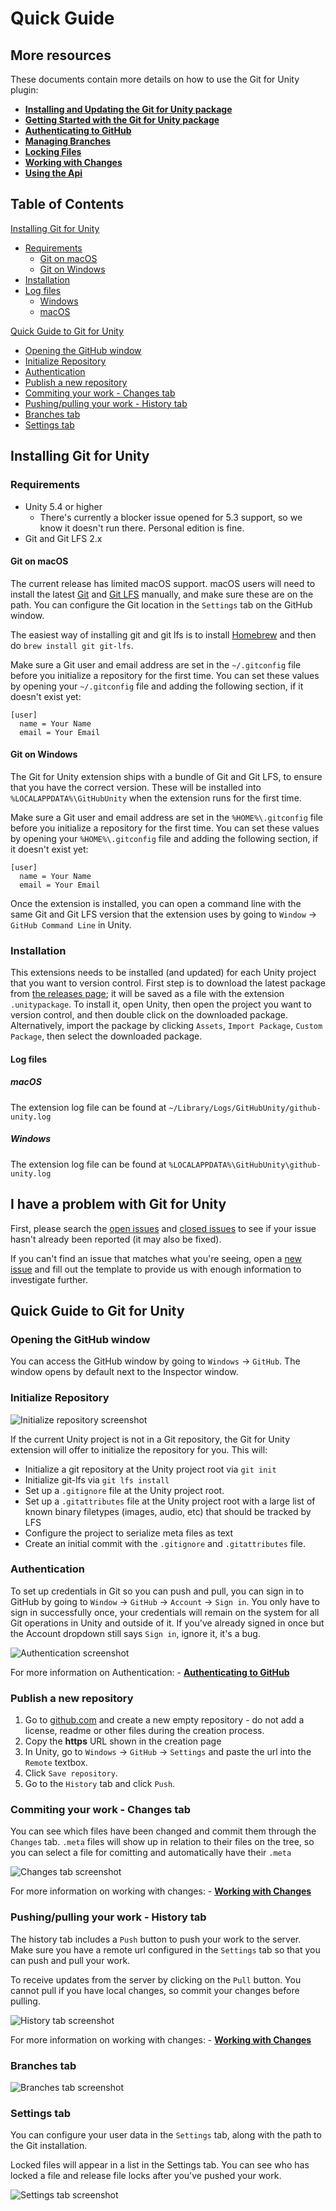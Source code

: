 # Quick Guide

## More resources

These documents contain more details on how to use the Git for Unity plugin:
- **[Installing and Updating the Git for Unity package](https://github.com/spoiledcat/git-for-unity/blob/master/docs/using/how-to-install-and-update.md)**
- **[Getting Started with the Git for Unity package](https://github.com/spoiledcat/git-for-unity/blob/master/docs/using/getting-started.md)**
- **[Authenticating to GitHub](https://github.com/spoiledcat/git-for-unity/blob/master/docs/using/authenticating-to-github.md)**
- **[Managing Branches](https://github.com/spoiledcat/git-for-unity/blob/master/docs/using/managing-branches.md)**
- **[Locking Files](https://github.com/spoiledcat/git-for-unity/blob/master/docs/using/locking-files.md)**
- **[Working with Changes](https://github.com/spoiledcat/git-for-unity/blob/master/docs/using/working-with-changes.md)**
- **[Using the Api](https://github.com/spoiledcat/git-for-unity/blob/master/docs/using/using-the-api.md)**

## Table of Contents

[Installing Git for Unity](#installing-github-for-unity)

-   [Requirements](#requirements)
    -   [Git on macOS](#git-on-macos)
    -   [Git on Windows](#git-on-windows)
-   [Installation](#installation)
-   [Log files](#log-files)
    -   [Windows](#windows)
    -   [macOS](#macos)

[Quick Guide to Git for Unity](#quick-guide-to-github-for-unity)

-   [Opening the GitHub window](#opening-the-github-window)
-   [Initialize Repository](#initialize-repository)
-   [Authentication](#authentication)
-   [Publish a new repository](#publish-a-new-repository)
-   [Commiting your work - Changes tab](#commiting-your-work---changes-tab)
-   [Pushing/pulling your work - History tab](#pushingpulling-your-work---history-tab)
-   [Branches tab](#branches-tab)
-   [Settings tab](#settings-tab)

## Installing Git for Unity

### Requirements

-   Unity 5.4 or higher
    -   There's currently a blocker issue opened for 5.3 support, so we know it doesn't run there. Personal edition is fine.
-   Git and Git LFS 2.x

#### Git on macOS

The current release has limited macOS support. macOS users will need to install the latest [Git](https://git-scm.com/downloads) and [Git LFS](https://git-lfs.github.com/) manually, and make sure these are on the path. You can configure the Git location in the `Settings` tab on the GitHub window.

The easiest way of installing git and git lfs is to install [Homebrew](https://brew.sh/) and then do `brew install git git-lfs`.

Make sure a Git user and email address are set in the `~/.gitconfig` file before you initialize a repository for the first time. You can set these values by opening your `~/.gitconfig` file and adding the following section, if it doesn't exist yet:

```
[user]
  name = Your Name
  email = Your Email
```

#### Git on Windows

The Git for Unity extension ships with a bundle of Git and Git LFS, to ensure that you have the correct version. These will be installed into `%LOCALAPPDATA%\GitHubUnity` when the extension runs for the first time.

Make sure a Git user and email address are set in the `%HOME%\.gitconfig` file before you initialize a repository for the first time. You can set these values by opening your `%HOME%\.gitconfig` file and adding the following section, if it doesn't exist yet:

```
[user]
  name = Your Name
  email = Your Email
```

Once the extension is installed, you can open a command line with the same Git and Git LFS version that the extension uses by going to `Window` -> `GitHub Command Line` in Unity.

### Installation

This extensions needs to be installed (and updated) for each Unity project that you want to version control.
First step is to download the latest package from [the releases page](https://github.com/spoiledcat/git-for-unity/releases); it will be saved as a file with the extension `.unitypackage`.
To install it, open Unity, then open the project you want to version control, and then double click on the downloaded package.
Alternatively, import the package by clicking `Assets`, `Import Package`, `Custom Package`, then select the downloaded package.

#### Log files

##### macOS

The extension log file can be found at `~/Library/Logs/GitHubUnity/github-unity.log`

##### Windows

The extension log file can be found at `%LOCALAPPDATA%\GitHubUnity\github-unity.log`

## I have a problem with Git for Unity

First, please search the [open issues](https://github.com/spoiledcat/git-for-unity/issues?q=is%3Aopen)
and [closed issues](https://github.com/spoiledcat/git-for-unity/issues?q=is%3Aclosed)
to see if your issue hasn't already been reported (it may also be fixed).

If you can't find an issue that matches what you're seeing, open a [new issue](https://github.com/spoiledcat/git-for-unity/issues/new)
and fill out the template to provide us with enough information to investigate
further.

## Quick Guide to Git for Unity

### Opening the GitHub window

You can access the GitHub window by going to `Windows` -> `GitHub`. The window opens by default next to the Inspector window.

### Initialize Repository

![Initialize repository screenshot](https://user-images.githubusercontent.com/10103121/37807041-bb4446a6-2e19-11e8-9fff-a431309b8515.png)

If the current Unity project is not in a Git repository, the Git for Unity extension will offer to initialize the repository for you. This will:

-   Initialize a git repository at the Unity project root via `git init`
-   Initialize git-lfs via `git lfs install`
-   Set up a `.gitignore` file at the Unity project root.
-   Set up a `.gitattributes` file at the Unity project root with a large list of known binary filetypes (images, audio, etc) that should be tracked by LFS
-   Configure the project to serialize meta files as text
-   Create an initial commit with the `.gitignore` and `.gitattributes` file.

### Authentication

To set up credentials in Git so you can push and pull, you can sign in to GitHub by going to `Window` -> `GitHub` -> `Account` -> `Sign in`. You only have to sign in successfully once, your credentials will remain on the system for all Git operations in Unity and outside of it. If you've already signed in once but the Account dropdown still says `Sign in`, ignore it, it's a bug.

![Authentication screenshot](https://user-images.githubusercontent.com/121322/27644895-8f22f904-5bd9-11e7-8a93-e6bfe0c24a74.png)

For more information on Authentication: - **[Authenticating to GitHub](https://github.com/spoiledcat/git-for-unity/blob/master/docs/using/authenticating-to-github.md)**

### Publish a new repository

1.  Go to [github.com](https://github.com) and create a new empty repository - do not add a license, readme or other files during the creation process.
2.  Copy the **https** URL shown in the creation page
3.  In Unity, go to `Windows` -> `GitHub` -> `Settings` and paste the url into the `Remote` textbox.
4.  Click `Save repository`.
5.  Go to the `History` tab and click `Push`.

### Commiting your work - Changes tab

You can see which files have been changed and commit them through the `Changes` tab. `.meta` files will show up in relation to their files on the tree, so you can select a file for comitting and automatically have their `.meta`

![Changes tab screenshot](https://user-images.githubusercontent.com/121322/27644933-ab00af72-5bd9-11e7-84c3-edec495f87f5.png)

For more information on working with changes: - **[Working with Changes](https://github.com/spoiledcat/git-for-unity/blob/master/docs/using/working-with-changes.md#commit-changes)**

### Pushing/pulling your work - History tab

The history tab includes a `Push` button to push your work to the server. Make sure you have a remote url configured in the `Settings` tab so that you can push and pull your work.

To receive updates from the server by clicking on the `Pull` button. You cannot pull if you have local changes, so commit your changes before pulling.

![History tab screenshot](https://user-images.githubusercontent.com/121322/27644965-c1109bba-5bd9-11e7-9257-4fa38f5c67d1.png)


For more information on working with changes: - **[Working with Changes](https://github.com/spoiledcat/git-for-unity/blob/master/docs/using/working-with-changes.md#pulling-changes)**

### Branches tab

![Branches tab screenshot](https://user-images.githubusercontent.com/121322/27644978-cd3c5622-5bd9-11e7-9dcb-6ae5d5c7dc8a.png)

### Settings tab

You can configure your user data in the `Settings` tab, along with the path to the Git installation.

Locked files will appear in a list in the Settings tab. You can see who has locked a file and release file locks after you've pushed your work.

![Settings tab screenshot](https://user-images.githubusercontent.com/121322/27644993-d9d325a0-5bd9-11e7-86f5-beee00e9e8b8.png)
